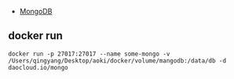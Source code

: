 
- [MongoDB](https://dashboard.daocloud.io/packages/487751ba-45ef-49d6-833a-490dfaa5e08b)
## docker run

```
docker run -p 27017:27017 --name some-mongo -v /Users/qingyang/Desktop/aoki/docker/volume/mangodb:/data/db -d daocloud.io/mongo
```